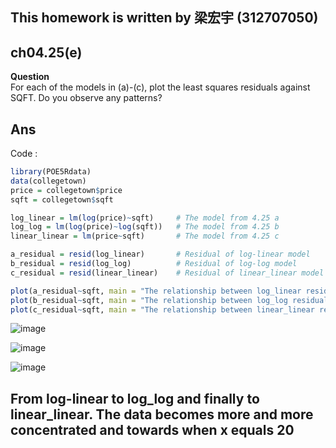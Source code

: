 
## This homework is written by 梁宏宇 (312707050)

## ch04.25(e)

**Question** \
For each of the models in (a)-(c), plot the least squares residuals against SQFT. Do you observe any patterns?

## Ans 

Code :

``` r
library(POE5Rdata)
data(collegetown)
price = collegetown$price   
sqft = collegetown$sqft     

log_linear = lm(log(price)~sqft)     # The model from 4.25 a
log_log = lm(log(price)~log(sqft))   # The model from 4.25 b
linear_linear = lm(price~sqft)       # The model from 4.25 c

a_residual = resid(log_linear)       # Residual of log-linear model
b_residual = resid(log_log)          # Residual of log-log model
c_residual = resid(linear_linear)    # Residual of linear_linear model

plot(a_residual~sqft, main = "The relationship between log_linear residual and sqft")
plot(b_residual~sqft, main = "The relationship between log_log residual and sqft")
plot(c_residual~sqft, main = "The relationship between linear_linear residual and sqft")

```



![image](https://github.com/HWTeng-Course/202402-Financial-Econometrics/assets/127933479/4f3dbebd-9753-4390-a55c-bb4b0cde0131)



![image](https://github.com/HWTeng-Course/202402-Financial-Econometrics/assets/127933479/36be4db4-99c9-4844-b5b7-b6a63723840f)



![image](https://github.com/HWTeng-Course/202402-Financial-Econometrics/assets/127933479/a8fd7f80-0f23-4d30-94f0-36c693f4010f)




## From log-linear to log_log and finally to linear_linear. The data becomes more and more concentrated and towards when x equals 20


